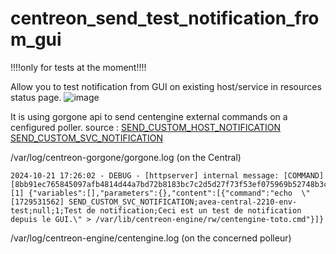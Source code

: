 # centreon_send_test_notification_from_gui

!!!!only for tests at the moment!!!!

Allow you to test notification from GUI on existing host/service in resources status page.
![image](https://github.com/user-attachments/assets/8e34ff68-201e-4149-a056-1b4aa7087b8a)


It is using gorgone api to send centengine external commands on a cenfigured poller.
source : 
[SEND_CUSTOM_HOST_NOTIFICATION](https://assets.nagios.com/downloads/nagioscore/docs/externalcmds/cmdinfo.php?command_id=134)
[SEND_CUSTOM_SVC_NOTIFICATION](https://assets.nagios.com/downloads/nagioscore/docs/externalcmds/cmdinfo.php?command_id=135)

/var/log/centreon-gorgone/gorgone.log (on the Central)
````
2024-10-21 17:26:02 - DEBUG - [httpserver] internal message: [COMMAND] [8bb91ec765845097afb4814d44a7bd72b8183bc7c2d5d27f73f53ef075969b52748b3c25011ee84668d8d88c501bf32a0fd4ca9666d7b513d3f71ef5d7ee0f85] [1] {"variables":[],"parameters":{},"content":[{"command":"echo  \"[1729531562] SEND_CUSTOM_SVC_NOTIFICATION;avea-central-2210-env-test;null;1;Test de notification;Ceci est un test de notification depuis le GUI.\" > /var/lib/centreon-engine/rw/centengine-toto.cmd"}]}
````

/var/log/centreon-engine/centengine.log (on the concerned polleur)
